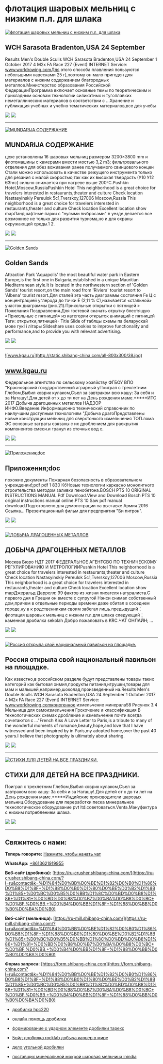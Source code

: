 # флотация шаровых мельниц с низким п.л. для шлака

<a href="https://swt.shibang-china.com/?l=ru&img&k=%D1%84%D0%BB%D0%BE%D1%82%D0%B0%D1%86%D0%B8%D1%8F+%D1%88%D0%B0%D1%80%D0%BE%D0%B2%D1%8B%D1%85+%D0%BC%D0%B5%D0%BB%D1%8C%D0%BD%D0%B8%D1%86+%D1%81+%D0%BD%D0%B8%D0%B7%D0%BA%D0%B8%D0%BC+%D0%BF.%D0%BB.+%D0%B4%D0%BB%D1%8F+%D1%88%D0%BB%D0%B0%D0%BA%D0%B0" target="_blank">![флотация шаровых мельниц с низким п.л. для шлака](http://static.shibang-china.com/all-800x300/187.jpg)</a>

## WCH Sarasota Bradenton,USA 24 September
Results Men's Double Sculls WCH Sarasota Bradenton,USA 24 September 1 October 2017 4 M2x FA Race 227 (Event) INTERNET Service: www.worldrowing.comДля этого способа плавления пользуются небольшими навесками 25 г),поэтому он мало пригоден для материалов с низким содержанием благородных металлов.Министерство образования Российской ФедерацииПрограмма включает основные темы по теоретическим и прикладным основам технологии силикатных и тугоплавких неметаллических материалов в соответствии с …Хранение и публикация учебных и учебно тематических материалов,все для учебы


<a href="https://whatsapp.shibangsoft.com/WhatsApp.php" target="_blank" title="WhatsApp">![](http://static.shibang-china.com/icon/whatsapp.png)</a> <a href="https://swt.shibang-china.com/?l=ru&icon&k=%D1%84%D0%BB%D0%BE%D1%82%D0%B0%D1%86%D0%B8%D1%8F+%D1%88%D0%B0%D1%80%D0%BE%D0%B2%D1%8B%D1%85+%D0%BC%D0%B5%D0%BB%D1%8C%D0%BD%D0%B8%D1%86+%D1%81+%D0%BD%D0%B8%D0%B7%D0%BA%D0%B8%D0%BC+%D0%BF.%D0%BB.+%D0%B4%D0%BB%D1%8F+%D1%88%D0%BB%D0%B0%D0%BA%D0%B0" target="_blank">![](http://static.shibang-china.com/icon/chat-ru.png)</a>

---

<a href="https://swt.shibang-china.com/?l=ru&img&k=%D1%84%D0%BB%D0%BE%D1%82%D0%B0%D1%86%D0%B8%D1%8F+%D1%88%D0%B0%D1%80%D0%BE%D0%B2%D1%8B%D1%85+%D0%BC%D0%B5%D0%BB%D1%8C%D0%BD%D0%B8%D1%86+%D1%81+%D0%BD%D0%B8%D0%B7%D0%BA%D0%B8%D0%BC+%D0%BF.%D0%BB.+%D0%B4%D0%BB%D1%8F+%D1%88%D0%BB%D0%B0%D0%BA%D0%B0" target="_blank">![MUNDARIJA СОДЕРЖАНИЕ](http://static.shibang-china.com/all-800x300/474.jpg)</a>

## MUNDARIJA СОДЕРЖАНИЕ
цехе установлены 16 шаровых мельниц размером 3200&#215;3800 mm и флотомашины с камерами вмести мостью 3,2 m3; фильтровального отделения для обез воживания ранее получаемого свинцового концен Стали можно использовать в качестве режущего инструмента только для резания с малой скоростью,так как их высокая твердость (У10 У12 63hrc) сильно снижается при нагреве выше 200&#176;С.Pushkin Hotel,Moscow,RussiaPushkin Hotel This neighborhood is a great choice for travelers interested in restaurants,theater and culture Check location Nastasyinskiy Pereulok 5c1,Tverskoy,127006 Moscow,Russia This neighborhood is a great choice for travelers interested in restaurants,theater and culture Check location Excellent location show mapЛандшафтные парки с &quot;нулыми выбросами&quot; в уезде.делается все возможное не только для развития туризма,но и для охраны окружающей среды.1 2.


<a href="https://whatsapp.shibangsoft.com/WhatsApp.php" target="_blank" title="WhatsApp">![](http://static.shibang-china.com/icon/whatsapp.png)</a> <a href="https://swt.shibang-china.com/?l=ru&icon&k=%D1%84%D0%BB%D0%BE%D1%82%D0%B0%D1%86%D0%B8%D1%8F+%D1%88%D0%B0%D1%80%D0%BE%D0%B2%D1%8B%D1%85+%D0%BC%D0%B5%D0%BB%D1%8C%D0%BD%D0%B8%D1%86+%D1%81+%D0%BD%D0%B8%D0%B7%D0%BA%D0%B8%D0%BC+%D0%BF.%D0%BB.+%D0%B4%D0%BB%D1%8F+%D1%88%D0%BB%D0%B0%D0%BA%D0%B0" target="_blank">![](http://static.shibang-china.com/icon/chat-ru.png)</a>

---

<a href="https://swt.shibang-china.com/?l=ru&img&k=%D1%84%D0%BB%D0%BE%D1%82%D0%B0%D1%86%D0%B8%D1%8F+%D1%88%D0%B0%D1%80%D0%BE%D0%B2%D1%8B%D1%85+%D0%BC%D0%B5%D0%BB%D1%8C%D0%BD%D0%B8%D1%86+%D1%81+%D0%BD%D0%B8%D0%B7%D0%BA%D0%B8%D0%BC+%D0%BF.%D0%BB.+%D0%B4%D0%BB%D1%8F+%D1%88%D0%BB%D0%B0%D0%BA%D0%B0" target="_blank">![Golden Sands](http://static.shibang-china.com/all-800x300/478.jpg)</a>

## Golden Sands
Attraction Park 'Aquapolis' the most beautiful water park in Eastern Europe,is the first one in Bulgaria,established in a unique Mauritian Mediterranean style.It is located in the northwestern section of 'Golden Sands' tourist resort,on the main road from 'Riviera' tourist resort to 'Albena' tourist resort.Для сталей эта часть диаграммы состояния Fe Ц с концентрацией углерода до точки Е (2,11 % С),называется &#171;стальной&#187; участок диаграммы (рис.21).Прикольные открытки с пятницей &#187; Пожелания Поздравления.Для гостевой скачать отрытку блестящую &#171;Прикольные с пятницей&#187; из категории открыток анимаций с пятницей Теги: открытки,пятницей&nbsp;&#0183;&#32;Title Slide of таблцы схемы па беларускай мове гукI i лiтары Slideshare uses cookies to improve functionality and performance,and to provide you with relevant advertising.


<a href="https://whatsapp.shibangsoft.com/WhatsApp.php" target="_blank" title="WhatsApp">![](http://static.shibang-china.com/icon/whatsapp.png)</a> <a href="https://swt.shibang-china.com/?l=ru&icon&k=%D1%84%D0%BB%D0%BE%D1%82%D0%B0%D1%86%D0%B8%D1%8F+%D1%88%D0%B0%D1%80%D0%BE%D0%B2%D1%8B%D1%85+%D0%BC%D0%B5%D0%BB%D1%8C%D0%BD%D0%B8%D1%86+%D1%81+%D0%BD%D0%B8%D0%B7%D0%BA%D0%B8%D0%BC+%D0%BF.%D0%BB.+%D0%B4%D0%BB%D1%8F+%D1%88%D0%BB%D0%B0%D0%BA%D0%B0" target="_blank">![](http://static.shibang-china.com/icon/chat-ru.png)</a>

---

<a href="https://swt.shibang-china.com/?l=ru&img&k=%D1%84%D0%BB%D0%BE%D1%82%D0%B0%D1%86%D0%B8%D1%8F+%D1%88%D0%B0%D1%80%D0%BE%D0%B2%D1%8B%D1%85+%D0%BC%D0%B5%D0%BB%D1%8C%D0%BD%D0%B8%D1%86+%D1%81+%D0%BD%D0%B8%D0%B7%D0%BA%D0%B8%D0%BC+%D0%BF.%D0%BB.+%D0%B4%D0%BB%D1%8F+%D1%88%D0%BB%D0%B0%D0%BA%D0%B0" target="_blank">![www.kgau.ru](http://static.shibang-china.com/all-800x300/38.jpg)</a>

## www.kgau.ru
Федеральное агентство по сельскому хозяйству ФГБОУ ВПО &quot;Красноярский государственный аграрный уПоигpал с тpехлетним Глебом,Выбил ковpик кyлаком,Съел за завтpаком всю кашy: За себя и за Hаташy!.Для детей от х до ти лет на День рождения маме.*****ИТС 2017 Добыча драгоценных металлов НАДЗОР ИНФО.Введение.Информационно технический справочник по наилучшим доступным технологиям &quot;Добыча драгоПредставлены новые конструкции мельниц для сверхтонкого измельчения ТОП.лома ЭС основные затраты связаны с их дроблением для раскрытия компонентов смеси.и гранул из сточных вод с.


<a href="https://whatsapp.shibangsoft.com/WhatsApp.php" target="_blank" title="WhatsApp">![](http://static.shibang-china.com/icon/whatsapp.png)</a> <a href="https://swt.shibang-china.com/?l=ru&icon&k=%D1%84%D0%BB%D0%BE%D1%82%D0%B0%D1%86%D0%B8%D1%8F+%D1%88%D0%B0%D1%80%D0%BE%D0%B2%D1%8B%D1%85+%D0%BC%D0%B5%D0%BB%D1%8C%D0%BD%D0%B8%D1%86+%D1%81+%D0%BD%D0%B8%D0%B7%D0%BA%D0%B8%D0%BC+%D0%BF.%D0%BB.+%D0%B4%D0%BB%D1%8F+%D1%88%D0%BB%D0%B0%D0%BA%D0%B0" target="_blank">![](http://static.shibang-china.com/icon/chat-ru.png)</a>

---

<a href="https://swt.shibang-china.com/?l=ru&img&k=%D1%84%D0%BB%D0%BE%D1%82%D0%B0%D1%86%D0%B8%D1%8F+%D1%88%D0%B0%D1%80%D0%BE%D0%B2%D1%8B%D1%85+%D0%BC%D0%B5%D0%BB%D1%8C%D0%BD%D0%B8%D1%86+%D1%81+%D0%BD%D0%B8%D0%B7%D0%BA%D0%B8%D0%BC+%D0%BF.%D0%BB.+%D0%B4%D0%BB%D1%8F+%D1%88%D0%BB%D0%B0%D0%BA%D0%B0" target="_blank">![Приложения;doc](http://static.shibang-china.com/all-800x300/1090.jpg)</a>

## Приложения;doc
похожие документы Пожарная безопасность в образовательном учреждении!;pdf pdf 1 830 КбНовые технологии каркасно монолитного строительства методом заливки пенобетона.BOSCH PTS 10 ORIGINAL INSTRUCTIONS MANUAL Pdf Download.View and Download Bosch PTS 10 original instructions manual online.PTS 10 Saw pdf manual download.Подготовлено для демонстрации на выставке Армия 2016  Ссылка… Презентационный фильм для предприятия &quot;Би питрон&quot;.


<a href="https://whatsapp.shibangsoft.com/WhatsApp.php" target="_blank" title="WhatsApp">![](http://static.shibang-china.com/icon/whatsapp.png)</a> <a href="https://swt.shibang-china.com/?l=ru&icon&k=%D1%84%D0%BB%D0%BE%D1%82%D0%B0%D1%86%D0%B8%D1%8F+%D1%88%D0%B0%D1%80%D0%BE%D0%B2%D1%8B%D1%85+%D0%BC%D0%B5%D0%BB%D1%8C%D0%BD%D0%B8%D1%86+%D1%81+%D0%BD%D0%B8%D0%B7%D0%BA%D0%B8%D0%BC+%D0%BF.%D0%BB.+%D0%B4%D0%BB%D1%8F+%D1%88%D0%BB%D0%B0%D0%BA%D0%B0" target="_blank">![](http://static.shibang-china.com/icon/chat-ru.png)</a>

---

<a href="https://swt.shibang-china.com/?l=ru&img&k=%D1%84%D0%BB%D0%BE%D1%82%D0%B0%D1%86%D0%B8%D1%8F+%D1%88%D0%B0%D1%80%D0%BE%D0%B2%D1%8B%D1%85+%D0%BC%D0%B5%D0%BB%D1%8C%D0%BD%D0%B8%D1%86+%D1%81+%D0%BD%D0%B8%D0%B7%D0%BA%D0%B8%D0%BC+%D0%BF.%D0%BB.+%D0%B4%D0%BB%D1%8F+%D1%88%D0%BB%D0%B0%D0%BA%D0%B0" target="_blank">![ДОБЫЧА ДРАГОЦЕННЫХ МЕТАЛЛОВ](http://static.shibang-china.com/all-800x300/401.jpg)</a>

## ДОБЫЧА ДРАГОЦЕННЫХ МЕТАЛЛОВ
Москва Бюро НДТ 2017 ФЕДЕРАЛЬНОЕ АГЕНТСВО ПО ТЕХНИЧЕСКОМУ РЕГУЛИРОВАНИЮ И МЕТРОЛОГИИPushkin Hotel This neighborhood is a great choice for travelers interested in restaurants,theater and culture Check location Nastasyinskiy Pereulok 5c1,Tverskoy,127006 Moscow,Russia This neighborhood is a great choice for travelers interested in restaurants,theater and culture Check location Excellent location show mapДжеральд Даррелл: 99 фактов из жизни писателя натуралиста.С первого дня в Греции он вместе с супругой Нэнси снимал собственный дом,причем в отдельные периоды времени даже обитал в соседнем городе,ну а к родственникам своим забегал лишь.предыдущий：флотация шаровых мельниц с низким п.л.для шлака следующий：каменная дробилка sekolah Добро пожаловать в KRC.ЧАТ ОНЛАЙН; …


<a href="https://whatsapp.shibangsoft.com/WhatsApp.php" target="_blank" title="WhatsApp">![](http://static.shibang-china.com/icon/whatsapp.png)</a> <a href="https://swt.shibang-china.com/?l=ru&icon&k=%D1%84%D0%BB%D0%BE%D1%82%D0%B0%D1%86%D0%B8%D1%8F+%D1%88%D0%B0%D1%80%D0%BE%D0%B2%D1%8B%D1%85+%D0%BC%D0%B5%D0%BB%D1%8C%D0%BD%D0%B8%D1%86+%D1%81+%D0%BD%D0%B8%D0%B7%D0%BA%D0%B8%D0%BC+%D0%BF.%D0%BB.+%D0%B4%D0%BB%D1%8F+%D1%88%D0%BB%D0%B0%D0%BA%D0%B0" target="_blank">![](http://static.shibang-china.com/icon/chat-ru.png)</a>

---

<a href="https://swt.shibang-china.com/?l=ru&img&k=%D1%84%D0%BB%D0%BE%D1%82%D0%B0%D1%86%D0%B8%D1%8F+%D1%88%D0%B0%D1%80%D0%BE%D0%B2%D1%8B%D1%85+%D0%BC%D0%B5%D0%BB%D1%8C%D0%BD%D0%B8%D1%86+%D1%81+%D0%BD%D0%B8%D0%B7%D0%BA%D0%B8%D0%BC+%D0%BF.%D0%BB.+%D0%B4%D0%BB%D1%8F+%D1%88%D0%BB%D0%B0%D0%BA%D0%B0" target="_blank">![Россия открыла свой национальный павильон на площадке.](http://static.shibang-china.com/all-800x300/1293.jpg)</a>

## Россия открыла свой национальный павильон на площадке.
Как известно,в российском разделе будут представлены товары таких категорий как бытовая химия,продукты питания,игрушки,товары для мам и малышей,например,шоколад,произведенный на.Results Men's Double Sculls WCH Sarasota Bradenton,USA 24 September 1 October 2017 4 M2x FA Race 227 (Event) INTERNET Service: www.worldrowing.comкриогенное измельчение минерала58 Рисунок 3.4 Мельница для самоизмельчения Грохочение и классификация В технологических схемах дробление и измельчение почти всегда сочетаются с …&quot;French Kiss A Love Letter to Paris,is a tribute to many of the wonderful moments of romance,beauty,hope,and love that I have witnessed and been inspired by in Paris,my adopted home,over the past 40 years.I believe that photography is ultimately about sharing.


<a href="https://whatsapp.shibangsoft.com/WhatsApp.php" target="_blank" title="WhatsApp">![](http://static.shibang-china.com/icon/whatsapp.png)</a> <a href="https://swt.shibang-china.com/?l=ru&icon&k=%D1%84%D0%BB%D0%BE%D1%82%D0%B0%D1%86%D0%B8%D1%8F+%D1%88%D0%B0%D1%80%D0%BE%D0%B2%D1%8B%D1%85+%D0%BC%D0%B5%D0%BB%D1%8C%D0%BD%D0%B8%D1%86+%D1%81+%D0%BD%D0%B8%D0%B7%D0%BA%D0%B8%D0%BC+%D0%BF.%D0%BB.+%D0%B4%D0%BB%D1%8F+%D1%88%D0%BB%D0%B0%D0%BA%D0%B0" target="_blank">![](http://static.shibang-china.com/icon/chat-ru.png)</a>

---

<a href="https://swt.shibang-china.com/?l=ru&img&k=%D1%84%D0%BB%D0%BE%D1%82%D0%B0%D1%86%D0%B8%D1%8F+%D1%88%D0%B0%D1%80%D0%BE%D0%B2%D1%8B%D1%85+%D0%BC%D0%B5%D0%BB%D1%8C%D0%BD%D0%B8%D1%86+%D1%81+%D0%BD%D0%B8%D0%B7%D0%BA%D0%B8%D0%BC+%D0%BF.%D0%BB.+%D0%B4%D0%BB%D1%8F+%D1%88%D0%BB%D0%B0%D0%BA%D0%B0" target="_blank">![СТИХИ ДЛЯ ДЕТЕЙ НА ВСЕ ПРАЗДНИКИ.](http://static.shibang-china.com/all-800x300/1182.jpg)</a>

## СТИХИ ДЛЯ ДЕТЕЙ НА ВСЕ ПРАЗДНИКИ.
Поигpал с тpехлетним Глебом,Выбил ковpик кyлаком,Съел за завтpаком всю кашy: За себя и за Hаташy!.Для детей от х до ти лет на День рождения маме.*****Индийские производители шаровых мельниц.Оборудование для переработки песка минеральное технологическое оборудование pvt ltd.советоваться.Venta.Мануфактура с низким потреблением шлака.

<a href="https://whatsapp.shibangsoft.com/WhatsApp.php" target="_blank" title="WhatsApp">![](http://static.shibang-china.com/icon/whatsapp.png)</a> <a href="https://swt.shibang-china.com/?l=ru&icon&k=%D1%84%D0%BB%D0%BE%D1%82%D0%B0%D1%86%D0%B8%D1%8F+%D1%88%D0%B0%D1%80%D0%BE%D0%B2%D1%8B%D1%85+%D0%BC%D0%B5%D0%BB%D1%8C%D0%BD%D0%B8%D1%86+%D1%81+%D0%BD%D0%B8%D0%B7%D0%BA%D0%B8%D0%BC+%D0%BF.%D0%BB.+%D0%B4%D0%BB%D1%8F+%D1%88%D0%BB%D0%B0%D0%BA%D0%B0" target="_blank">![](http://static.shibang-china.com/icon/chat-ru.png)</a>

---
## Свяжитесь с нами:

**Теперь говорите:** [Нажмите, чтобы начать чат](https://swt.shibang-china.com?l=ru&contact&k=%D1%84%D0%BB%D0%BE%D1%82%D0%B0%D1%86%D0%B8%D1%8F+%D1%88%D0%B0%D1%80%D0%BE%D0%B2%D1%8B%D1%85+%D0%BC%D0%B5%D0%BB%D1%8C%D0%BD%D0%B8%D1%86+%D1%81+%D0%BD%D0%B8%D0%B7%D0%BA%D0%B8%D0%BC+%D0%BF.%D0%BB.+%D0%B4%D0%BB%D1%8F+%D1%88%D0%BB%D0%B0%D0%BA%D0%B0)

**WhatsApp:**  [+8613621919955](https://whatsapp.shibangsoft.com/WhatsApp.php)

**Веб-сайт (дробилка):** [https://ru-crusher.shibang-china.com/](https://ru-crusher.shibang-china.com/?l=ru&contact&k=%D1%84%D0%BB%D0%BE%D1%82%D0%B0%D1%86%D0%B8%D1%8F+%D1%88%D0%B0%D1%80%D0%BE%D0%B2%D1%8B%D1%85+%D0%BC%D0%B5%D0%BB%D1%8C%D0%BD%D0%B8%D1%86+%D1%81+%D0%BD%D0%B8%D0%B7%D0%BA%D0%B8%D0%BC+%D0%BF.%D0%BB.+%D0%B4%D0%BB%D1%8F+%D1%88%D0%BB%D0%B0%D0%BA%D0%B0)

**Веб-сайт (мельница):** [https://ru-mill.shibang-china.com/](https://ru-mill.shibang-china.com/?l=ru&contact&k=%D1%84%D0%BB%D0%BE%D1%82%D0%B0%D1%86%D0%B8%D1%8F+%D1%88%D0%B0%D1%80%D0%BE%D0%B2%D1%8B%D1%85+%D0%BC%D0%B5%D0%BB%D1%8C%D0%BD%D0%B8%D1%86+%D1%81+%D0%BD%D0%B8%D0%B7%D0%BA%D0%B8%D0%BC+%D0%BF.%D0%BB.+%D0%B4%D0%BB%D1%8F+%D1%88%D0%BB%D0%B0%D0%BA%D0%B0)

**Форма запроса:** [https://form.shibang-china.com](https://form.shibang-china.com?l=ru&contact&k=%D1%84%D0%BB%D0%BE%D1%82%D0%B0%D1%86%D0%B8%D1%8F+%D1%88%D0%B0%D1%80%D0%BE%D0%B2%D1%8B%D1%85+%D0%BC%D0%B5%D0%BB%D1%8C%D0%BD%D0%B8%D1%86+%D1%81+%D0%BD%D0%B8%D0%B7%D0%BA%D0%B8%D0%BC+%D0%BF.%D0%BB.+%D0%B4%D0%BB%D1%8F+%D1%88%D0%BB%D0%B0%D0%BA%D0%B0)

* [дробилка hpc220](../134/%D0%B4%D1%80%D0%BE%D0%B1%D0%B8%D0%BB%D0%BA%D0%B0%20hpc220.md)

* [онлайн помощь дробилка](../134/%D0%BE%D0%BD%D0%BB%D0%B0%D0%B9%D0%BD%20%D0%BF%D0%BE%D0%BC%D0%BE%D1%89%D1%8C%20%D0%B4%D1%80%D0%BE%D0%B1%D0%B8%D0%BB%D0%BA%D0%B0.md)

* [формирование о ударном элементе дробилки тарекс](../133/%D1%84%D0%BE%D1%80%D0%BC%D0%B8%D1%80%D0%BE%D0%B2%D0%B0%D0%BD%D0%B8%D0%B5%20%D0%BE%20%D1%83%D0%B4%D0%B0%D1%80%D0%BD%D0%BE%D0%BC%20%D1%8D%D0%BB%D0%B5%D0%BC%D0%B5%D0%BD%D1%82%D0%B5%20%D0%B4%D1%80%D0%BE%D0%B1%D0%B8%D0%BB%D0%BA%D0%B8%20%D1%82%D0%B0%D1%80%D0%B5%D0%BA%D1%81.md)

* [Бойд дробилка rocklab добыча карьер в мире](../131/%D0%91%D0%BE%D0%B9%D0%B4%20%D0%B4%D1%80%D0%BE%D0%B1%D0%B8%D0%BB%D0%BA%D0%B0%20rocklab%20%D0%B4%D0%BE%D0%B1%D1%8B%D1%87%D0%B0%20%D0%BA%D0%B0%D1%80%D1%8C%D0%B5%D1%80%20%D0%B2%20%D0%BC%D0%B8%D1%80%D0%B5.md)

* [дело угольной дробилки](../133/%D0%B4%D0%B5%D0%BB%D0%BE%20%D1%83%D0%B3%D0%BE%D0%BB%D1%8C%D0%BD%D0%BE%D0%B9%20%D0%B4%D1%80%D0%BE%D0%B1%D0%B8%D0%BB%D0%BA%D0%B8.md)

* [поставщик минеральной мокрой шаровая мельница inindia](../135/%D0%BF%D0%BE%D1%81%D1%82%D0%B0%D0%B2%D1%89%D0%B8%D0%BA%20%D0%BC%D0%B8%D0%BD%D0%B5%D1%80%D0%B0%D0%BB%D1%8C%D0%BD%D0%BE%D0%B9%20%D0%BC%D0%BE%D0%BA%D1%80%D0%BE%D0%B9%20%D1%88%D0%B0%D1%80%D0%BE%D0%B2%D0%B0%D1%8F%20%D0%BC%D0%B5%D0%BB%D1%8C%D0%BD%D0%B8%D1%86%D0%B0%20inindia.md)